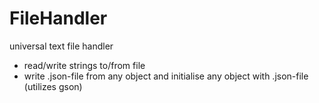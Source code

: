 # FileHandler
universal text file handler
- read/write strings to/from file
- write .json-file from any object and initialise any object with .json-file (utilizes gson)

